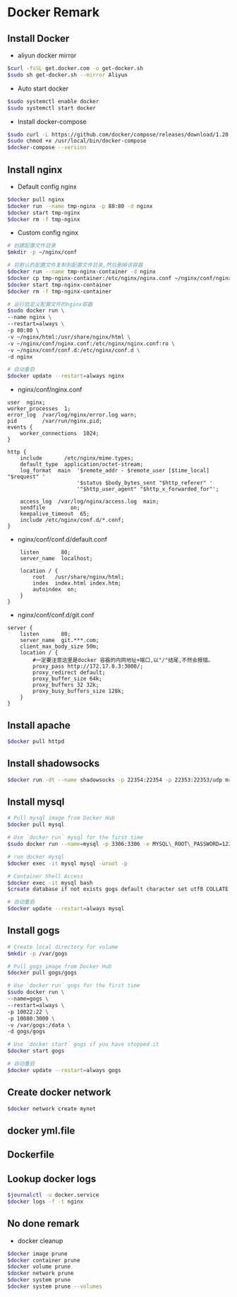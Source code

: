 # Docker Remark

## Install Docker

- aliyun docker mirror

```bash
$curl -fsSL get.docker.com -o get-docker.sh
$sudo sh get-docker.sh --mirror Aliyun
```

- Auto start docker

```bash
$sudo systemctl enable docker
$sudo systemctl start docker
```

- Install docker-compose

```bash
$sudo curl -L https://github.com/docker/compose/releases/download/1.20.0/docker-compose-`uname -s`-`uname -m` -o /usr/local/bin/docker-compose
$sudo chmod +x /usr/local/bin/docker-compose
$docker-compose --version
```

## Install nginx

- Default config nginx

```bash
$docker pull nginx
$docker run --name tmp-nginx -p 80:80 -d nginx
$docker start tmp-nginx
$docker rm -f tmp-nginx
```

- Custom config nginx

```bash
# 创建配置文件目录
$mkdir -p ~/nginx/conf

# 将默认的配置文件复制到配置文件目录,然后删掉该容器
$docker run --name tmp-nginx-container -d nginx
$docker cp tmp-nginx-container:/etc/nginx/nginx.conf ~/nginx/conf/nginx.conf
$docker start tmp-nginx-container
$docker rm -f tmp-nginx-container

# 运行自定义配置文件的nginx容器
$sudo docker run \
--name nginx \
--restart=always \
-p 80:80 \
-v ~/nginx/html:/usr/share/nginx/html \
-v ~/nginx/conf/nginx.conf:/etc/nginx/nginx.conf:ro \
-v ~/nginx/conf/conf.d:/etc/nginx/conf.d \
-d nginx

# 自动重启
$docker update --restart=always nginx
```

- nginx/conf/nginx.conf

```nginx
user  nginx;
worker_processes  1;
error_log  /var/log/nginx/error.log warn;
pid        /var/run/nginx.pid;
events {
    worker_connections  1024;
}

http {
    include       /etc/nginx/mime.types;
    default_type  application/octet-stream;
    log_format  main  '$remote_addr - $remote_user [$time_local] "$request" '
                      '$status $body_bytes_sent "$http_referer" '
                      '"$http_user_agent" "$http_x_forwarded_for"';

    access_log  /var/log/nginx/access.log  main;
    sendfile        on;
    keepalive_timeout  65;
    include /etc/nginx/conf.d/*.conf;
}

```

- nginx/conf/conf.d/default.conf

```nginx
    listen       80;
    server_name  localhost;

    location / {
        root   /usr/share/nginx/html;
        index  index.html index.htm;
        autoindex  on;
    }
}

```

- nginx/conf/conf.d/git.conf

```nginx
server {
    listen       80;
    server_name  git.***.com;
    client_max_body_size 50m;
    location / {
        #一定要注意这里是docker 容器的内网地址+端口,以"/"结尾,不然会报错。
        proxy_pass http://172.17.0.3:3000/;
        proxy_redirect default;
        proxy_buffer_size 64k;
        proxy_buffers 32 32k;
        proxy_busy_buffers_size 128k;
    }
}
```

## Install apache

```bash
$docker pull httpd
```

## Install shadowsocks

```bash
$docker run -dt --name shadowsocks -p 22354:22354 -p 22353:22353/udp mritd/shadowsocks -m "ss-server" -s "-s 0.0.0.0 -p 22354 -m chacha20-ietf -k 密码 --fast-open" -x -e "kcpserver" -k "-t 127.0.0.1:22354 -l :22353 -mode fast2 -dscp 46 -mtu 1350 -crypt salsa20 -datashard 7 -parityshard 3 -interval 10 -key kcp密码"
```

## Install mysql

```bash
# Pull mysql image from Docker Hub
$docker pull mysql

# Use `docker run` mysql for the first time
$sudo docker run --name=mysql -p 3306:3306 -e MYSQL\_ROOT\_PASSWORD=123456 -d mysql

# run docker mysql
$docker exec -it mysql mysql -uroot -p

# Container Shell Access
$docker exec -it mysql bash
$create database if not exists gogs default character set utf8 COLLATE utf8_general_ci

# 自动重启
$docker update --restart=always mysql
```

## Install gogs

```bash
# Create local directory for volume
$mkdir -p /var/gogs

# Pull gogs image from Docker Hub
$docker pull gogs/gogs

# Use `docker run` gogs for the first time
$sudo docker run \
--name=gogs \
--restart=always \
-p 10022:22 \
-p 10080:3000 \
-v /var/gogs:/data \
-d gogs/gogs

# Use `docker start` gogs if you have stopped it
$docker start gogs

# 自动重启
$docker update --restart=always gogs
```

## Create docker network

```bash
$docker network create mynet
```

## docker yml.file

## Dockerfile

## Lookup docker logs

```bash
$journalctl -u docker.service
$docker logs -f -t nginx
```

## No done remark

- docker cleanup

```bash
$docker image prune
$docker container prune
$docker volume prune
$docker network prune
$docker system prune
$docker system prune --volumes
```